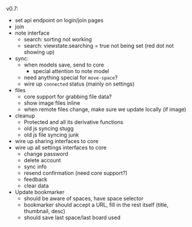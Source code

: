 v0.7:

- set api endpoint on login/join pages
- join
- note interface
  - search: sorting not working
  - search: viewstate.searching = true not being set (red dot not showing up)
- sync:
  - when models save, send to core
    - special attention to note model
  - need anything special for `move-space`?
  - wire up `connected` status (mainly on settings)
- files
  - core support for grabbing file data?
  - show image files inline
  - when remote files change, make sure we update locally (if image)
- cleanup
  - Protected and all its derivative functions
  - old js syncing stugg
  - old js file syncing junk
- wire up sharing interfaces to core
- wire up all settings interfaces to core
  - change password
  - delete account
  - sync info
  - resend confirmation (need core support?)
  - feedback
  - clear data
- Update bookmarker
  - should be aware of spaces, have space selector
  - bookmarker should accept a URL, fill in the rest itself (title, thumbnail, desc)
  - should save last space/last board used

